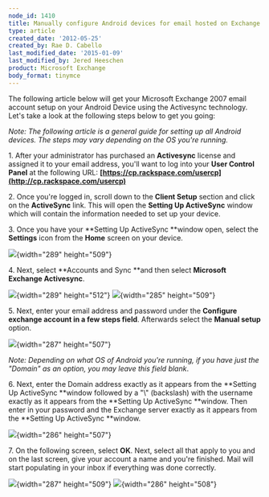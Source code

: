 ```yaml
---
node_id: 1410
title: Manually configure Android devices for email hosted on Exchange 2007
type: article
created_date: '2012-05-25'
created_by: Rae D. Cabello
last_modified_date: '2015-01-09'
last_modified_by: Jered Heeschen
product: Microsoft Exchange
body_format: tinymce
---
```


The following article below will get your Microsoft Exchange 2007 email
account setup on your Android Device using the Activesync technology.
Let's take a look at the following steps below to get you going:

*Note: The following article is a general guide for setting up all
Android devices. The steps may vary depending on the OS you're running.*

1\. After your administrator has purchased an **Activesync** license and
assigned it to your email address, you'll want to log into your **User
Control Panel** at the following
URL: **[https://cp.rackspace.com/usercp](http://cp.rackspace.com/usercp)**

2\. Once you're logged in, scroll down to the **Client Setup** section
and click on the **ActiveSync** link. This will open the **Setting Up
ActiveSync** window which will contain the information needed to set up
your device.

3\. Once you have your **Setting Up ActiveSync **window open, select
the **Settings** icon from the **Home** screen on your device.

![](https://8026b2e3760e2433679c-fffceaebb8c6ee053c935e8915a3fbe7.ssl.cf2.rackcdn.com/field/image/1_21.png){width="289"
height="509"}

4\. Next, select **Accounts and Sync **and then select **Microsoft
Exchange Activesync**.

![](https://8026b2e3760e2433679c-fffceaebb8c6ee053c935e8915a3fbe7.ssl.cf2.rackcdn.com/field/image/2_19.png){width="289"
height="512"}
 ![](https://8026b2e3760e2433679c-fffceaebb8c6ee053c935e8915a3fbe7.ssl.cf2.rackcdn.com/field/image/3_17.png){width="285"
height="509"}

5\. Next, enter your email address and password under the **Configure
exchange account in a few steps field**. Afterwards select the **Manual
setup** option.

![](https://8026b2e3760e2433679c-fffceaebb8c6ee053c935e8915a3fbe7.ssl.cf2.rackcdn.com/field/image/4_9.png){width="287"
height="507"}

*Note: Depending on what OS of Android you're running, if you have just
the "Domain" as an option, you may leave this field blank*.


6\. Next, enter the Domain address exactly as it appears from
the **Setting Up ActiveSync **window followed by a "\\" (backslash) with
the username exactly as it appears from the **Setting Up
ActiveSync **window. Then enter in your password and the Exchange
server exactly as it appears from the **Setting Up ActiveSync **window.

![](https://8026b2e3760e2433679c-fffceaebb8c6ee053c935e8915a3fbe7.ssl.cf2.rackcdn.com/field/image/5_9.png){width="286"
height="507"}

7\. On the following screen, select **OK**. Next, select all that apply
to you and on the last screen, give your account a name and you're
finished. Mail will start populating in your inbox if everything was
done correctly.

![](https://8026b2e3760e2433679c-fffceaebb8c6ee053c935e8915a3fbe7.ssl.cf2.rackcdn.com/field/image/6_4.png){width="287"
height="509"}
 ![](https://8026b2e3760e2433679c-fffceaebb8c6ee053c935e8915a3fbe7.ssl.cf2.rackcdn.com/field/image/7_1.png){width="286"
height="508"}

